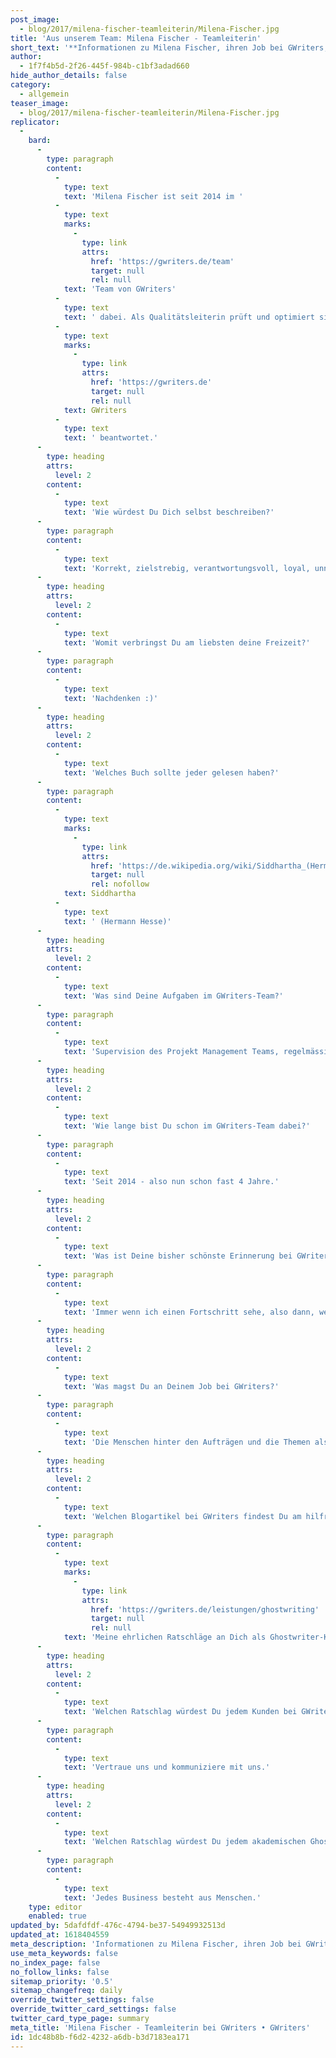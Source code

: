 ```yaml
---
post_image:
  - blog/2017/milena-fischer-teamleiterin/Milena-Fischer.jpg
title: 'Aus unserem Team: Milena Fischer - Teamleiterin'
short_text: '**Informationen zu Milena Fischer, ihren Job bei GWriters, ihre Ratschläge an akademische Ghostwriter & Kunden der Ghostwriter-Agentur GWriters.**'
author:
  - 1f7f4b5d-2f26-445f-984b-c1bf3adad660
hide_author_details: false
category:
  - allgemein
teaser_image:
  - blog/2017/milena-fischer-teamleiterin/Milena-Fischer.jpg
replicator:
  -
    bard:
      -
        type: paragraph
        content:
          -
            type: text
            text: 'Milena Fischer ist seit 2014 im '
          -
            type: text
            marks:
              -
                type: link
                attrs:
                  href: 'https://gwriters.de/team'
                  target: null
                  rel: null
            text: 'Team von GWriters'
          -
            type: text
            text: ' dabei. Als Qualitätsleiterin prüft und optimiert sie täglich die Qualität von Ausarbeitungen bei GWriters und die Zufriedenheit unserer Kunden und akademischen Experten. In diesem Beitrag hat Milena Fischer einige Fragen über sich und ihre Arbeit bei '
          -
            type: text
            marks:
              -
                type: link
                attrs:
                  href: 'https://gwriters.de'
                  target: null
                  rel: null
            text: GWriters
          -
            type: text
            text: ' beantwortet.'
      -
        type: heading
        attrs:
          level: 2
        content:
          -
            type: text
            text: 'Wie würdest Du Dich selbst beschreiben?'
      -
        type: paragraph
        content:
          -
            type: text
            text: 'Korrekt, zielstrebig, verantwortungsvoll, loyal, unnachgiebig.'
      -
        type: heading
        attrs:
          level: 2
        content:
          -
            type: text
            text: 'Womit verbringst Du am liebsten deine Freizeit?'
      -
        type: paragraph
        content:
          -
            type: text
            text: 'Nachdenken :)'
      -
        type: heading
        attrs:
          level: 2
        content:
          -
            type: text
            text: 'Welches Buch sollte jeder gelesen haben?'
      -
        type: paragraph
        content:
          -
            type: text
            marks:
              -
                type: link
                attrs:
                  href: 'https://de.wikipedia.org/wiki/Siddhartha_(Hermann_Hesse)'
                  target: null
                  rel: nofollow
            text: Siddhartha
          -
            type: text
            text: ' (Hermann Hesse)'
      -
        type: heading
        attrs:
          level: 2
        content:
          -
            type: text
            text: 'Was sind Deine Aufgaben im GWriters-Team?'
      -
        type: paragraph
        content:
          -
            type: text
            text: 'Supervision des Projekt Management Teams, regelmässige Kontrolle aller Projekte, Verantwortlichkeit für die Kundenzufriedenheit, Personalverantwortung, Durchführung von Prozessoptimierungen.'
      -
        type: heading
        attrs:
          level: 2
        content:
          -
            type: text
            text: 'Wie lange bist Du schon im GWriters-Team dabei?'
      -
        type: paragraph
        content:
          -
            type: text
            text: 'Seit 2014 - also nun schon fast 4 Jahre.'
      -
        type: heading
        attrs:
          level: 2
        content:
          -
            type: text
            text: 'Was ist Deine bisher schönste Erinnerung bei GWriters?'
      -
        type: paragraph
        content:
          -
            type: text
            text: 'Immer wenn ich einen Fortschritt sehe, also dann, wenn sich etwas bewegt.'
      -
        type: heading
        attrs:
          level: 2
        content:
          -
            type: text
            text: 'Was magst Du an Deinem Job bei GWriters?'
      -
        type: paragraph
        content:
          -
            type: text
            text: 'Die Menschen hinter den Aufträgen und die Themen als Ausdruck der Persönlichkeiten der Kunden und Autoren.'
      -
        type: heading
        attrs:
          level: 2
        content:
          -
            type: text
            text: 'Welchen Blogartikel bei GWriters findest Du am hilfreichsten und warum?'
      -
        type: paragraph
        content:
          -
            type: text
            marks:
              -
                type: link
                attrs:
                  href: 'https://gwriters.de/leistungen/ghostwriting'
                  target: null
                  rel: null
            text: 'Meine ehrlichen Ratschläge an Dich als Ghostwriter-Kunde'
      -
        type: heading
        attrs:
          level: 2
        content:
          -
            type: text
            text: 'Welchen Ratschlag würdest Du jedem Kunden bei GWriters geben?'
      -
        type: paragraph
        content:
          -
            type: text
            text: 'Vertraue uns und kommuniziere mit uns.'
      -
        type: heading
        attrs:
          level: 2
        content:
          -
            type: text
            text: 'Welchen Ratschlag würdest Du jedem akademischen Ghostwriter bei GWriters geben?'
      -
        type: paragraph
        content:
          -
            type: text
            text: 'Jedes Business besteht aus Menschen.'
    type: editor
    enabled: true
updated_by: 5dafdfdf-476c-4794-be37-54949932513d
updated_at: 1618404559
meta_description: 'Informationen zu Milena Fischer, ihren Job bei GWriters, ihre Ratschläge an akademische Ghostwriter & Kunden der Ghostwriter-Agentur GWriters.'
use_meta_keywords: false
no_index_page: false
no_follow_links: false
sitemap_priority: '0.5'
sitemap_changefreq: daily
override_twitter_settings: false
override_twitter_card_settings: false
twitter_card_type_page: summary
meta_title: 'Milena Fischer - Teamleiterin bei GWriters • GWriters'
id: 1dc48b8b-f6d2-4232-a6db-b3d7183ea171
---
```


